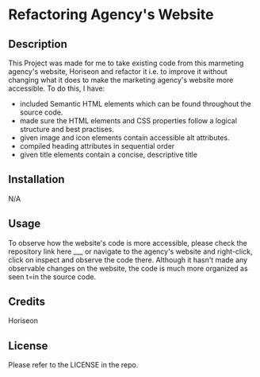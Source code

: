 # Refactoring Agency's Website

## Description

This Project was made for me to take existing code from this marmeting agency's website, Horiseon and refactor it i.e. to improve it without changing what it does to make the marketing agency's website more accessible.
To do this, I have:
* included Semantic HTML elements which can be found throughout the source code.
* made sure the HTML elements and CSS properties follow a logical structure and best practises.
* given image and icon elements contain accessible alt attributes.
* compiled heading attributes in sequential order
* given title elements contain a concise, descriptive title

## Installation

N/A

## Usage

To observe how the website's code is more accessible, please check the repository link here ___ or navigate to the agency's website and right-click, click on inspect and observe the code there.
Although it hasn't made any observable changes on the website, the code is much more organized as seen t=in the source code.


## Credits

Horiseon

## License

Please refer to the LICENSE in the repo.